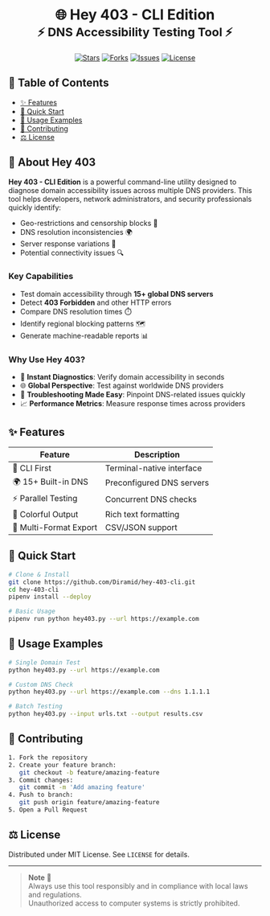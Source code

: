 <h1 align="center">
  🌐 Hey 403 - CLI Edition
  <br>
  <sub>⚡ DNS Accessibility Testing Tool ⚡</sub>
</h1>

<div align="center">

[![Stars](https://img.shields.io/github/stars/Diramid/hey-403-cli?logo=starship&color=gold)](https://github.com/Diramid/hey-403-cli/stargazers)
[![Forks](https://img.shields.io/github/forks/Diramid/hey-403-cli?logo=git&color=9cf)](https://github.com/Diramid/hey-403-cli/forks)
[![Issues](https://img.shields.io/github/issues/Diramid/hey-403-cli?logo=openbugbounty&color=red)](https://github.com/Diramid/hey-403-cli/issues)
[![License](https://img.shields.io/github/license/Diramid/hey-403-cli?logo=open-source-initiative&color=green)](https://github.com/Diramid/hey-403-cli/blob/main/LICENSE)

</div>

## 📖 Table of Contents
- [✨ Features](#-features)
- [🚀 Quick Start](#-quick-start)
- [🔧 Usage Examples](#-usage-examples)
- [🤝 Contributing](#-contributing)
- [⚖️ License](#️-license)

## 🌟 About Hey 403
**Hey 403 - CLI Edition** is a powerful command-line utility designed to diagnose domain accessibility issues across multiple DNS providers. This tool helps developers, network administrators, and security professionals quickly identify:

- Geo-restrictions and censorship blocks 🚫
- DNS resolution inconsistencies 🌍
- Server response variations 🔄
- Potential connectivity issues 🔍

### Key Capabilities
- Test domain accessibility through **15+ global DNS servers**
- Detect **403 Forbidden** and other HTTP errors
- Compare DNS resolution times ⏱️
- Identify regional blocking patterns 🗺️
- Generate machine-readable reports 📊

### Why Use Hey 403?
- 🚦 **Instant Diagnostics**: Verify domain accessibility in seconds
- 🌐 **Global Perspective**: Test against worldwide DNS providers
- 🔧 **Troubleshooting Made Easy**: Pinpoint DNS-related issues quickly
- 📈 **Performance Metrics**: Measure response times across providers

## ✨ Features
| **Feature**         | **Description**                          |
|----------------------|------------------------------------------|
| 🚪 CLI First        | Terminal-native interface                |
| 🌍 15+ Built-in DNS | Preconfigured DNS servers                |
| ⚡ Parallel Testing  | Concurrent DNS checks                    |
| 🎨 Colorful Output  | Rich text formatting                     |
| 📁 Multi-Format Export | CSV/JSON support                       |

## 🚀 Quick Start
```bash
# Clone & Install
git clone https://github.com/Diramid/hey-403-cli.git
cd hey-403-cli
pipenv install --deploy

# Basic Usage
pipenv run python hey403.py --url https://example.com
```

## 🔧 Usage Examples
```bash
# Single Domain Test
python hey403.py --url https://example.com

# Custom DNS Check
python hey403.py --url https://example.com --dns 1.1.1.1

# Batch Testing
python hey403.py --input urls.txt --output results.csv
```

## 🤝 Contributing
```bash
1. Fork the repository
2. Create your feature branch:
   git checkout -b feature/amazing-feature
3. Commit changes:
   git commit -m 'Add amazing feature'
4. Push to branch:
   git push origin feature/amazing-feature
5. Open a Pull Request
```

## ⚖️ License
Distributed under MIT License. See `LICENSE` for details.

---

> **Note** 📢  
> Always use this tool responsibly and in compliance with local laws and regulations.  
> Unauthorized access to computer systems is strictly prohibited.
